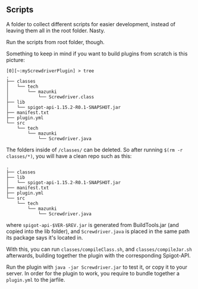 ## Scripts

A folder to collect different scripts for easier development, instead of leaving them all in the root folder. Nasty.

Run the scripts from root folder, though.

Something to keep in mind if you want to build plugins from scratch is this picture:

```tree
[0][~:myScrewdriverPlugin] > tree
.
├── classes
│   └── tech
│       └── mazunki
│           └── Screwdriver.class
├── lib
│   └── spigot-api-1.15.2-R0.1-SNAPSHOT.jar
├── manifest.txt
├── plugin.yml
└── src
    └── tech
        └── mazunki
            └── Screwdriver.java
```

The folders inside of `/classes/` can be deleted. So after running `$(rm -r classes/*)`, you will have a clean repo such as this:

```
.
├── classes
├── lib
│   └── spigot-api-1.15.2-R0.1-SNAPSHOT.jar
├── manifest.txt
├── plugin.yml
└── src
    └── tech
        └── mazunki
            └── Screwdriver.java
```

where `spigot-api-$VER-$REV.jar` is generated from BuildTools.jar (and copied into the lib folder), and `Screwdriver.java` is placed in the same path its package says it's located in. 

With this, you can run `classes/compileClass.sh`, and `classes/compileJar.sh` afterwards, building together the plugin with the corresponding Spigot-API. 

Run the plugin with `java -jar Screwdriver.jar` to test it, or copy it to your server. In order for the plugin to work, you require to bundle together a `plugin.yml` to the jarfile.
